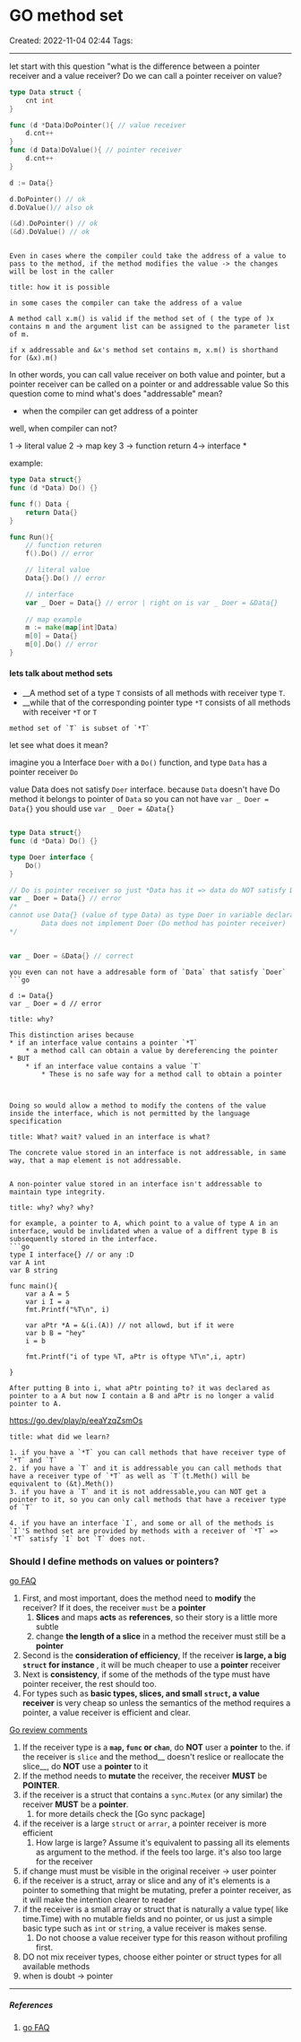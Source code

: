 # GO method set
Created: 2022-11-04 02:44
Tags: 
____
let start with this question "what is the difference between a pointer receiver and a value receiver? Do we can call a pointer receiver on value? 

```go
type Data struct {
	cnt int
}

func (d *Data)DoPointer(){ // value receiver
	d.cnt++
}
func (d Data)DoValue(){ // pointer receiver
	d.cnt++
}

d := Data{}

d.DoPointer() // ok
d.DoValue()// also ok

(&d).DoPointer() // ok
(&d).DoValue() // ok
```

```ad-warning

Even in cases where the compiler could take the address of a value to pass to the method, if the method modifies the value -> the changes will be lost in the caller

```

```ad-important
title: how it is possible

in some cases the compiler can take the address of a value

A method call x.m() is valid if the method set of ( the type of )x contains m and the argument list can be assigned to the parameter list of m.

if x addressable and &x's method set contains m, x.m() is shorthand for (&x).m()
```

In other words, you can call value receiver on both value and pointer, but a pointer receiver  can be called on a pointer or and addressable value
So this question come to mind what's does "addressable" mean? 
 * when the compiler can get address of a pointer

well, when compiler can not?

1 -> literal value
2 -> map key
3 -> function return 
4-> interface *

example:
```go
type Data struct{}
func (d *Data) Do() {}

func f() Data {
	return Data{}
}

func Run(){
	// function returen
	f().Do() // error

	// literal value
	Data{}.Do() // error

	// interface
	var _ Doer = Data{} // error | right on is var _ Doer = &Data{}
	
	// map example
	m := make(map[int]Data)
	m[0] = Data{}
	m[0].Do() // error
}
```



#### lets talk about method sets

* __A method set of a type `T` consists of all methods with receiver type `T`.
* __while that of the corresponding pointer type `*T` consists of all methods with receiver `*T` or `T`

```ad-summary
method set of `T` is subset of `*T`
```

let see what does it mean?

imagine you a Interface `Doer` with a `Do()` function, and type `Data` has a pointer receiver `Do` 

value Data does not satisfy `Doer` interface.
because `Data` doesn't have Do method it belongs to  pointer of `Data`
so you can not have `var _ Doer = Data{}` you should use `var _ Doer = &Data{}`
```go

type Data struct{}
func (d *Data) Do() {}

type Doer interface {
	Do()
}

// Do is pointer receiver so just *Data has it => data do NOT satisfy Doer interface
var _ Doer = Data{} // error
/*
cannot use Data{} (value of type Data) as type Doer in variable declaration:
        Data does not implement Doer (Do method has pointer receiver)
*/


var _ Doer = &Data{} // correct
```

```ad-warning
you even can not have a addresable form of `Data` that satisfy `Doer`
```go

d := Data{}
var _ Doer = d // error

```


```ad-important
title: why?

This distinction arises because 
* if an interface value contains a pointer `*T`
	* a method call can obtain a value by dereferencing the pointer
* BUT
	* if an interface value contains a value `T`
		* These is no safe way for a method call to obtain a pointer



Doing so would allow a method to modify the contens of the value inside the interface, which is not permitted by the language specification
```


```ad-note
title: What? wait? valued in an interface is what?

The concrete value stored in an interface is not addressable, in same way, that a map element is not addressable.


A non-pointer value stored in an interface isn't addressable to maintain type integrity.
```

```ad-important
title: why? why? why?

for example, a pointer to A, which point to a value of type A in an interface, would be invlidated when a value of a diffrent type B is subsequently stored in the interface.
```go
type I interface{} // or any :D
var A int
var B string

func main(){
	var a A = 5
	var i I = a
	fmt.Printf("%T\n", i)

	var aPtr *A = &(i.(A)) // not allowd, but if it were
	var b B = "hey"
	i = b
	
	fmt.Printf("i of type %T, aPtr is oftype %T\n",i, aptr)	
	
}

After putting B into i, what aPtr pointing to? it was declared as pointer to a A but now I contain a B and aPtr is no longer a valid pointer to A.

```
https://go.dev/play/p/eeaYzqZsmOs



```ad-summary
title: what did we learn?

1. if you have a `*T` you can call methods that have receiver type of `*T` and `T`
2. if you have a `T` and it is addressable you can call methods that have a receiver type of `*T` as well as `T`(t.Meth() will be equivalent to (&t).Meth())
3. if you have a `T` and it is not addressable,you can NOT get a pointer to it, so you can only call methods that have a receiver type of `T`

4. if you have an interface `I`, and some or all of the methods is `I`'S method set are provided by methods with a receiver of `*T` => `*T` satisfy `I` bot `T` does not.

```



### Should I define methods on values or pointers?

[go FAQ](https://go.dev/doc/faq#methods_on_values_or_pointers)

1. First, and most important, does the method need to __modify__ the receiver? If it does, the receiver `must` be a __pointer__
	1. __Slices__ and maps __acts__ as __references__, so their story is a little more subtle
	2. change __the length of a slice__  in a method the receiver must still be a  __pointer__
2. Second is the __consideration of efficiency__, If the receiver __is large, a big `struct` for instance__ , it will be much cheaper to use a __pointer__ receiver
3. Next is __consistency__, if some of the methods of the type must have pointer receiver, the rest should too.
4. For types such as __basic types, slices, and small `struct`, a value receiver__ is very cheap so unless the semantics of the method requires a pointer, a value receiver is efficient and clear.

[Go review comments](https://github.com/golang/go/wiki/CodeReviewComments#receiver-type)


1. If the receiver type is a __`map`, `func` or `chan`__, do __NOT__ user a __pointer__ to the. if the receiver is `slice` and the method__ doesn't reslice or reallocate the slice__, do __NOT__ use a __pointer__ to it
2. If the method needs to __mutate__ the receiver, the receiver __MUST__ be __POINTER__.
3. if the receiver is a struct that contains a `sync.Mutex` (or any similar) the receiver __MUST__ be a __pointer__. 
	1. for more details check the [Go sync package]
4. if the receiver is a large `struct` or `arrar`, a pointer receiver is more efficient
	1. How large is large? Assume it's equivalent to passing all its elements as argument to the method. if the feels too large. it's also too large for the receiver
5. if change must must be visible in the original receiver -> user pointer
6. if the receiver is a struct, array or slice and any of it's elements is a pointer to something that might be mutating, prefer a pointer receiver, as it will make the intention clearer to reader
7. if the receiver is a small array or struct that is naturally a value type( like time.Time) with no mutable fields and no pointer, or us just a simple basic type such as `int`  or `string`, a value receiver is makes sense.
	1. Do not choose a value receiver type for this reason without profiling first.
8. DO not mix receiver types, choose either pointer or struct types for all available methods
9. when is doubt -> pointer
_____
##### References
1. [go FAQ](https://go.dev/doc/faq#different_method_sets)

